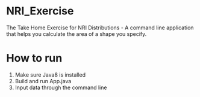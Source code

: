 # NRI_Exercise
The Take Home Exercise for NRI Distributions - A command line application that helps you calculate the area of a shape you specify.

# How to run
1) Make sure Java8 is installed
2) Build and run App.java
3) Input data through the command line
